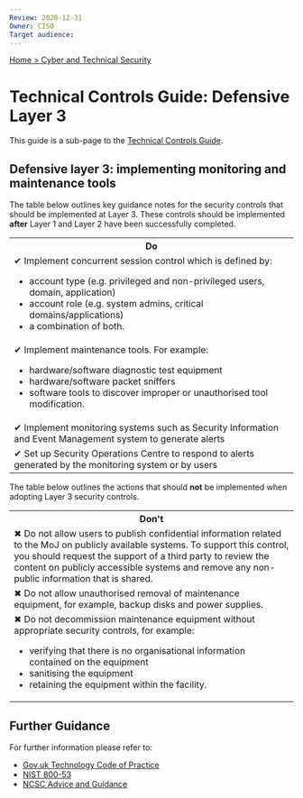 ```yaml
---
Review: 2020-12-31
Owner: CISO
Target audience:
---
```


[Home > Cyber and Technical Security](home-security-policies-guides.md)

# Technical Controls Guide: Defensive Layer 3

This guide is a sub-page to the [Technical Controls Guide](technical-security-controls-guide.md).

## Defensive layer 3: implementing monitoring and maintenance tools

The table below outlines key guidance notes for the security controls that should be implemented at Layer 3. These controls should be implemented **after** Layer 1 and Layer 2 have been successfully completed.

<table>
<tr><th>Do</th></tr>
<tr><td>✔ Implement concurrent session control which is defined by:
<ul>
<li>account type (e.g. privileged and non-privileged users, domain, application)</li>
<li>account role (e.g. system admins, critical domains/applications)</li>
<li>a combination of both.</li></ul></td></tr>
<tr><td>✔ Implement maintenance tools. For example:
<ul>
<li>hardware/software diagnostic test equipment</li>
<li>hardware/software packet sniffers</li>
<li>software tools to discover improper or unauthorised tool modification.</li></ul></td></tr>
<tr><td>✔ Implement monitoring systems such as Security Information and Event Management system to generate alerts</td></tr>
<tr><td>✔ Set up Security Operations Centre to respond to alerts generated by the monitoring system or by users</t></tr>
</table>

The table below outlines the actions that should **not** be implemented when adopting Layer 3 security controls.

<table>
<tr><th>Don't</th></tr>
<tr><td>✖ Do not allow users to publish confidential information related to the MoJ on publicly available systems. To support this control, you should request the support of a third party to review the content on publicly accessible systems and remove any non-public information that is shared.</td></tr>
<tr><td>✖ Do not allow unauthorised removal of maintenance equipment, for example, backup disks and power supplies.</td></tr>
<tr><td>✖ Do not decommission maintenance equipment without appropriate security controls, for example:
<ul>
<li>verifying that there is no organisational information contained on the equipment</li>
<li>sanitising the equipment</li>
<li>retaining the equipment within the facility.</li></ul></td></tr>
</table>

## Further Guidance

For further information please refer to:
* [Gov.uk Technology Code of Practice](https://www.gov.uk/government/publications/technology-code-of-practice/technology-code-of-practice)
* [NIST 800-53](https://nvd.nist.gov/800-53)
* [NCSC Advice and Guidance](https://www.ncsc.gov.uk/section/advice-guidance/all-topics)
